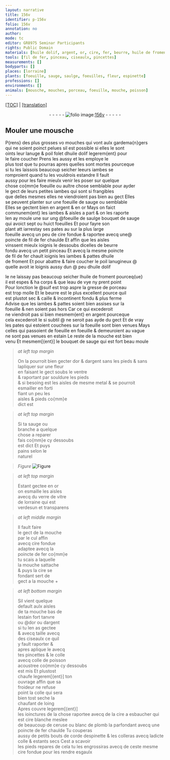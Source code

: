 ```yaml
---
layout: narrative
title: 156v
identifier: p-156v
folio: 156v
annotation: no
author:
mode: tc
editor: GR8975 Seminar Participants
rights: Public Domain
materials: [huile dolif, argent, or, cire, fer, beurre, huile de froment, eau de vye, suif, gresse de porceau, estain, metal, esmaille, verre de vitre, colle de poisson, colle, ceruse, blanc de plomb, corde]
tools: [fil de fer, pinceau, ciseaulx, pincettes]
measurements: []
bodyparts: []
places: [lorraine]
plants: [foeuille, sauge, saulge, foeuilles, fleur, espinette]
professions: []
environments: []
animals: [mousche, mouches, porceau, foeuille, mouche, poisson]
---
```


<p><a href="{{ site.baseurl }}/diplomatic/">[TOC]</a> | <a href="{{ site.baseurl }}/texts/p-156v_tl/">[translation]</a></p><div class="folio" align="center">- - - - - <a href="http://gallica.bnf.fr/ark:/12148/btv1b10500001g/f318.item.r=" target="_blank"><img src="https://cu-mkp.github.io/2017-workshop-edition/assets/photo-icon.png" alt="folio image: " style="display:inline-block; margin-bottom:-3px;"/>156v</a> - - - - - </div>  
  

## Mouler une <span class="al">mousche</span>

 
P{rens} des plus grosses <span class="del">vo</span> <span class="al">mouches</span> qui vont aulx gardema{n}gers<br/> qui ne soient poinct pelues sil est possible si elles le sont<br/> oints leur lanuge & poil folet d<span class="m">huile dolif</span> legerem{ent} pour<br/> le faire coucher Prens les aussy et les employe le<br/> plus tost que tu pourras apres quelles sont mortes pourceque<br/> si tu les laissois beaucoup seicher l<span class="del">e</span>eurs iambes se<br/> romproient quand tu les vouldrois estandre Il fault<br/> aussy pour les faire mieulx venir les poser sur quelque<br/> chose co{mm}e <span class="pa">foeuille</span> ou aultre chose semblable pour ayder<br/> le gect de leurs petites iambes qui sont si frangibles<br/> que delles mesmes elles ne viendroient pas bien au gect Elles<br/> se peuvent planter sur une <span class="pa">foeuille</span> de <span class="pa">sauge</span> ou semblable<br/> Elles se gectent bien en <span class="m">argent</span> & en <span class="m">or</span> Mays on faict<br/> communem{ent} les iambes & aisles a part & on les raporte<br/> Ien ay moule une sur ung @<span class="del">foeuille de <span class="pa">saulge</span></span> bouquet de <span class="pa">sauge</span><br/> qui avoict sept ou huict <span class="pa">foeuilles</span> Et pour fayre son<br/> plant <span class="del">att</span> iarrestay ses pates <span class="del">au</span> sur la plus large<br/> <span class="pa">foeuille</span> avecq un peu de <span class="m">cire</span> fondue & raportee avecq une@<br/> poincte de <span class="tl">fil de <span class="m">fer</span></span> chaulde Et affin que les aisles<br/> vinssent mieulx ioignis le dessoubs dicelles de <span class="m">beurre</span><br/> fondu avecq un petit <span class="tl">pinceau</span> Et avecq la mesme poincte<br/> de <span class="tl">fil de <span class="m">fer</span></span> chault ioignis les iambes & pattes d<span class="m">huile<br/> de froment</span> Et pour abattre & faire coucher le poil lanugineux @<br/> quelle avoit ie loignis aussy dun @ peu d<span class="m">huile dolif</span>
 
Ie ne laissay pas beaucoup seicher l<span class="m">huile de froment</span> pourceq{ue}<br/> il est espes & ha corps & que l<span class="m">eau de vye</span> ny prent point<br/> Pour lonction le @<span class="m">suif</span> est trop aspre la <span class="m">gresse de <span class="al">porceau</span></span><br/> est trop molle Et le <span class="m">beurre</span> est le plus excellent pource quil<br/> est plustot sec & caille & incontinent fondu & plus ferme<br/> Advise que les iambes & pattes soient bien assises sur la<br/> <span class="al">foeuille</span> & nen soient pas hors Car ce qui excederoit<br/> ne viendroit pas si bien mesmem{ent} en <span class="m">argent</span> pourceque<br/> cela <span class="del">excederoit le</span> si subtil @ ne seroit pas ayde du gect Et de vray<br/> les pates qui estoient couchees sur la <span class="al">foeuille</span> sont bien venues Mays<br/> celles qui passoient de <span class="pa">foeuille</span> en <span class="pa">foeuille</span> & demeuroient au vague<br/> ne sont pas venues en <span class="m">estain</span> Le reste de la <span class="al">mouche</span> est bien<br/> venu Et mesmem[{ent}] le bouquet de <span class="pa">sauge</span> qui est fort beau moule
 
> *at left top margin*
> 
> 
>   On la pourroit bien gecter d<span class="m">or</span> & d<span class="m">argent</span> sans les pieds & sans lapliquer sur une <span class="pa">fleur</span><br/> en faisant le gect soubs le ventre<br/> & raportant par souldure les pieds<br/> & si besoing est les aisles de mesme <span class="m">metal</span> & se pourroit<br/> esmailler en forti<br/> fiant un peu les<br/> aisles & pieds co{mm}e<br/> dict est
 
> *at left top margin*
> 
> 
>   Si ta <span class="pa">sauge</span> ou<br/> branche a quelque<br/> chose a reparer<br/> fais co{mm}e cy dessoubs<br/> est dict Et puys<br/> pains selon le<br/> naturel
 
> *Figure*
> <a href="https://drive.google.com/open?id=0B9-oNrvWdlO5VjFPeWlJc05CbDQ" target="_blank"><img src="https://cu-mkp.github.io/GR8975-edition/assets/photo-icon.png" alt="Figure" style="display:inline-block; margin-bottom:-3px;"/></a>
 
> *at left top margin*
> 
> 
>   Estant gectee en <span class="m">or</span><br/> on <span class="m">esmaille</span> les aisles<br/> avecq du <span class="m">verre de vitre</span><br/> de <span class="pl">lorraine</span> qui est<br/> verdesun et transparens
  
> *at left middle margin*
> 
> 
>   Il fault faire<br/> le gect de la <span class="al">mouche</span><br/> par le cul <span class="del">affin</span><br/> avecq <span class="m">cire</span> fondue<br/> adaptee avecq la<br/> poincte de <span class="m">fer</span> co{mm}e<br/> tu scais a laquelle<br/> la <span class="al">mouche</span> sattache<br/> & puys la <span class="m">cire</span> se<br/> fondant sert de<br/> gect a la <span class="al">mouche</span>  \+ 
 
> *at left bottom margin*
> 
> 
>   Sil vient quelque<br/> default aulx aisles<br/> de ta <span class="al">mouche</span> bas de<br/> l<span class="m">estain</span> fort tanvre<br/> ou @d<span class="m">or</span> ou d<span class="m">argent</span><br/> si tu len as gectee<br/> & <span class="del">avecq</span> taille avecq<br/> des <span class="tl">ciseaulx</span> ce quil<br/> y fault raporter &<br/> apres aplique le avecq<br/> tes <span class="tl">pincettes</span> & le colle<br/> avecq <span class="m">colle de <span class="al">poisson</span></span><br/> acoustree co{mm}e cy dessoubs<br/> est mis Et plustost<br/> chaufe legerem[{ent}] ton<br/> ouvrage affin que sa<br/> froideur ne refuse<br/> point la <span class="m">colle</span> qui sera<br/> bien tost seche la<br/> chaufant de loing<br/> Apres couvre legerem[{ent}]<br/> les ioinctures de la chose raportee avecq de la <span class="m">cire</span> a esbaucher qui est <span class="m">cire</span> blanche meslee<br/> de beaucoup de <span class="m">ceruse</span> ou <span class="m">blanc de plomb</span> la parfondant avecq une poincte de <span class="m">fer</span> chaulde Tu couperas<br/> aussy de petits bouts de <span class="m">corde</span> d<span class="pa">espinette</span> & les colleras avecq ladicte <span class="m">colle</span> & estants secs Cest a scavoir<br/> les pieds repares de cela tu les engrossiras avecq de ceste mesme <span class="m">cire</span> fondue pour les rendre esgaulx
 
